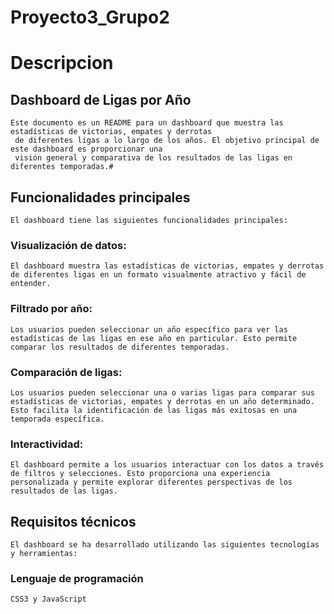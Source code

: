 # Proyecto3_Grupo2

# Descripcion

## Dashboard de Ligas por Año
``` 
Este documento es un README para un dashboard que muestra las estadísticas de victorias, empates y derrotas
 de diferentes ligas a lo largo de los años. El objetivo principal de este dashboard es proporcionar una 
 visión general y comparativa de los resultados de las ligas en diferentes temporadas.#
```

## Funcionalidades principales
```
El dashboard tiene las siguientes funcionalidades principales:
```

### Visualización de datos: 
```
El dashboard muestra las estadísticas de victorias, empates y derrotas de diferentes ligas en un formato visualmente atractivo y fácil de entender.
```

### Filtrado por año: 
```
Los usuarios pueden seleccionar un año específico para ver las estadísticas de las ligas en ese año en particular. Esto permite comparar los resultados de diferentes temporadas.
```

### Comparación de ligas: 
```
Los usuarios pueden seleccionar una o varias ligas para comparar sus estadísticas de victorias, empates y derrotas en un año determinado. Esto facilita la identificación de las ligas más exitosas en una temporada específica.
```

### Interactividad: 
```
El dashboard permite a los usuarios interactuar con los datos a través de filtros y selecciones. Esto proporciona una experiencia personalizada y permite explorar diferentes perspectivas de los resultados de las ligas.
```

## Requisitos técnicos
```
El dashboard se ha desarrollado utilizando las siguientes tecnologías y herramientas:
```

### Lenguaje de programación 
```
CSS3 y JavaScript 
```